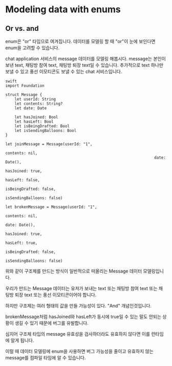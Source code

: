 # Modeling data with enums

## Or vs. and

enum은 "or" 타입으로 여겨집니다. 데이터를 모델링 할 때 "or"이 눈에 보인다면 enum을 고려할 수 있습니다.

chat application 서비스의 message 데이터를 모델링 해봅시다. 
message는 본인이 보낸 text, 채팅방 참여 text, 채팅방 퇴장 text일 수 있습니다.
추가적으로 text 하나만 보낼 수 있고 풍선 이모티콘도 보낼 수 있는 chat 서비스입니다.

```
swift
import Foundation

struct Message {
	let userId: String
	let contents: String?
	let date: Date

	let hasJoined: Bool
	let hasLeft: Bool
	let isBeingDrafted: Bool
	let isSendingBalloons: Bool
}

let joinMessage = Message(userId: "1",
													             contents: nil,
													             date: Date(),
													             hasJoined: true,
													             hasLeft: false,
													             isBeingDrafted: false,
													             isSendingBalloons: false)

let brokenMessage = Message(userId: "1",
													              contents: nil,
													              date: Date(),
													              hasJoined: true,
													              hasLeft: true,
													              isBeingDrafted: false,
													              isSendingBalloons: false)
```

위와 같이 구조체를 만드는 방식이 일반적으로 떠올리는 Message 데이터 모델링입니다.

우리가 만드는 Message 데이터는 유저가 보내는 text 또는 채팅방 참여 text 또는 채팅방 퇴장 text 또는 풍선 이모티콘이어야 합니다.

하지만 구조제는 여러 형태의 값을 만들 가능성이 있다. "And" 개념인것입니다.

brokenMessage처럼 hasJoined와 hasLeft가 동시에 true일 수 있는 말도 안되는 상황이 생길 수 있기 때문에 버그를 유발합니다.

심지어 구조체 타입의 message 유효성을 검사하더라도 유효하지 않다면 이를 런타임에 알게 됩니다.

이럴 때 데이터 모델링에 enum을 사용하면 버그 가능성을 줄이고 유효하지 않는 message를 컴파일 타임에 알 수 있습니다.
 